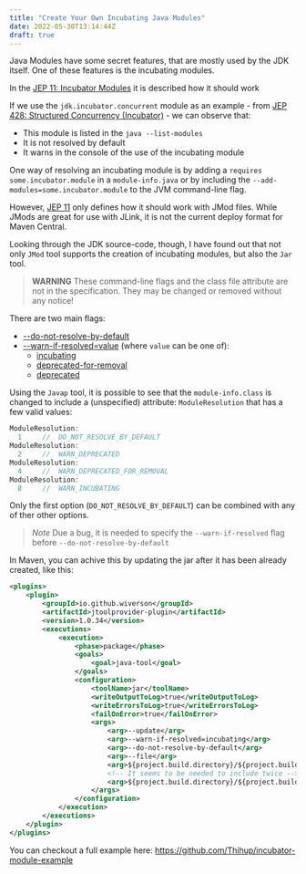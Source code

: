 ```yaml
---
title: "Create Your Own Incubating Java Modules"
date: 2022-05-30T13:14:44Z
draft: true
---
```


Java Modules have some secret features, that are mostly used by the JDK itself.
One of these features is the incubating modules.

In the [JEP 11: Incubator Modules](https://openjdk.java.net/jeps/11) it is described how
it should work

If we use the `jdk.incubator.concurrent` module as an example - 
from [JEP 428: Structured Concurrency (Incubator)](https://openjdk.java.net/jeps/428) -
we can observe that:
- This module is listed in the `java --list-modules`
- It is not resolved by default
- It warns in the console of the use of the incubating module

One way of resolving an incubating module is by adding a `requires some.incubator.module` in a `module-info.java`
or by including the `--add-modules=some.incubator.module` to the JVM command-line flag.

However, [JEP 11](https://openjdk.java.net/jeps/11) only defines how it should work with JMod files.
While JMods are great for use with JLink, it is not the current deploy format for 
Maven Central. 

Looking through the JDK source-code, though, I have found out that not only `JMod` tool
supports the creation of incubating modules, but also the `Jar` tool.

> **WARNING** These command-line flags and the class file attribute are not in the specification.
> They may be changed or removed without any notice!

There are two main flags:
- [--do-not-resolve-by-default](https://github.com/openjdk/jdk/blob/master/src/jdk.jartool/share/classes/sun/tools/jar/GNUStyleOptions.java#L170)
- [--warn-if-resolved=value](https://github.com/openjdk/jdk/blob/master/src/jdk.jartool/share/classes/sun/tools/jar/GNUStyleOptions.java#L177)
(where `value` can be one of):
    - [incubating](https://github.com/openjdk/jdk/blob/master/src/jdk.jartool/share/classes/sun/tools/jar/GNUStyleOptions.java#L187)
    - [deprecated-for-removal](https://github.com/openjdk/jdk/blob/master/src/jdk.jartool/share/classes/sun/tools/jar/GNUStyleOptions.java#L185)
    - [deprecated](https://github.com/openjdk/jdk/blob/master/src/jdk.jartool/share/classes/sun/tools/jar/GNUStyleOptions.java#L183)


Using the `Javap` tool, it is possible to see that the `module-info.class` is
changed to include a (unspecified) attribute: `ModuleResolution` that has a few valid values:

```java
ModuleResolution:
  1     //  DO_NOT_RESOLVE_BY_DEFAULT
ModuleResolution:
  2     //  WARN_DEPRECATED
ModuleResolution:
  4     //  WARN_DEPRECATED_FOR_REMOVAL
ModuleResolution:
  8     //  WARN_INCUBATING
```

Only the first option (`DO_NOT_RESOLVE_BY_DEFAULT`) can be combined with any of ther other options.

> *Note* Due a bug, it is needed to specify the
> `--warn-if-resolved` flag before `--do-not-resolve-by-default`

In Maven, you can achive this by updating the jar after it has been already created,
like this:

```xml
<plugins>
    <plugin>
        <groupId>io.github.wiverson</groupId>
        <artifactId>jtoolprovider-plugin</artifactId>
        <version>1.0.34</version>
        <executions>
            <execution>
                <phase>package</phase>
                <goals>
                    <goal>java-tool</goal>
                </goals>
                <configuration>
                    <toolName>jar</toolName>
                    <writeOutputToLog>true</writeOutputToLog>
                    <writeErrorsToLog>true</writeErrorsToLog>
                    <failOnError>true</failOnError>
                    <args>
                        <arg>--update</arg>
                        <arg>--warn-if-resolved=incubating</arg>                        
                        <arg>--do-not-resolve-by-default</arg>
                        <arg>--file</arg>
                        <arg>${project.build.directory}/${project.build.finalName}.jar</arg>
                        <!-- It seems to be needed to include twice -->
                        <arg>${project.build.directory}/${project.build.finalName}.jar</arg>
                    </args>
                </configuration>
            </execution>
        </executions>
    </plugin>
</plugins>
```

You can checkout a full example here: https://github.com/Thihup/incubator-module-example